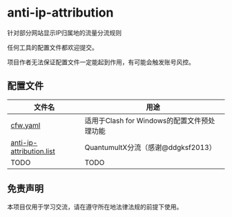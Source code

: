 # anti-ip-attribution
针对部分网站显示IP归属地的流量分流规则

任何工具的配置文件都欢迎提交。

项目作者无法保证配置文件一定能起到作用，有可能会触发账号风控。

## 配置文件
| 文件名               | 用途                                        |
| -------------------- | ------------------------------------------- |
| [cfw.yaml](cfw.yaml) | 适用于Clash for Windows的配置文件预处理功能 |
| [anti-ip-attribution.list](https://raw.githubusercontent.com/ddgksf2013/Cuttlefish/master/Filter/anti-ip-attribution.list)| QuantumultX分流（感谢@ddgksf2013）|
| TODO                 | TODO                                        |


## 免责声明
本项目仅用于学习交流，请在遵守所在地法律法规的前提下使用。
